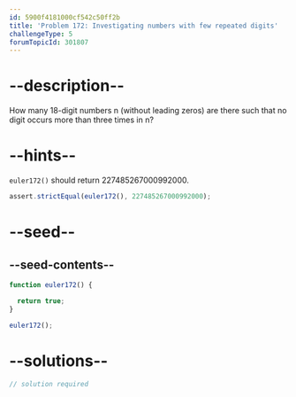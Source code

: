 ```yaml
---
id: 5900f4181000cf542c50ff2b
title: 'Problem 172: Investigating numbers with few repeated digits'
challengeType: 5
forumTopicId: 301807
---
```


# --description--

How many 18-digit numbers n (without leading zeros) are there such that no digit occurs more than three times in n?

# --hints--

`euler172()` should return 227485267000992000.

```js
assert.strictEqual(euler172(), 227485267000992000);
```

# --seed--

## --seed-contents--

```js
function euler172() {

  return true;
}

euler172();
```

# --solutions--

```js
// solution required
```
